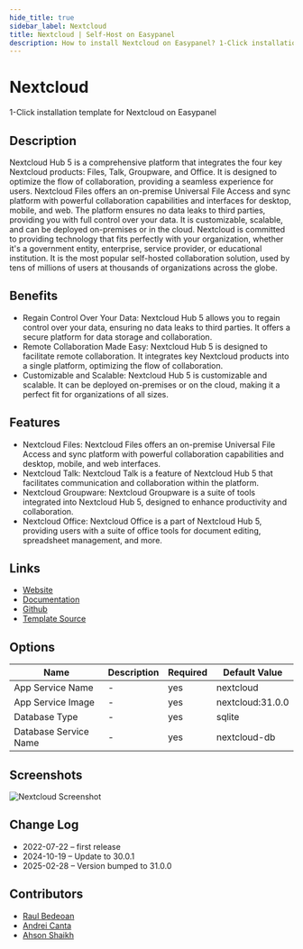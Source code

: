 ```yaml
---
hide_title: true
sidebar_label: Nextcloud
title: Nextcloud | Self-Host on Easypanel
description: How to install Nextcloud on Easypanel? 1-Click installation template for Nextcloud on Easypanel
---
```


<!-- generated -->

# Nextcloud

1-Click installation template for Nextcloud on Easypanel

## Description

Nextcloud Hub 5 is a comprehensive platform that integrates the four key Nextcloud products: Files, Talk, Groupware, and Office. It is designed to optimize the flow of collaboration, providing a seamless experience for users. Nextcloud Files offers an on-premise Universal File Access and sync platform with powerful collaboration capabilities and interfaces for desktop, mobile, and web. The platform ensures no data leaks to third parties, providing you with full control over your data. It is customizable, scalable, and can be deployed on-premises or in the cloud. Nextcloud is committed to providing technology that fits perfectly with your organization, whether it&#39;s a government entity, enterprise, service provider, or educational institution. It is the most popular self-hosted collaboration solution, used by tens of millions of users at thousands of organizations across the globe.

## Benefits

- Regain Control Over Your Data: Nextcloud Hub 5 allows you to regain control over your data, ensuring no data leaks to third parties. It offers a secure platform for data storage and collaboration.
- Remote Collaboration Made Easy: Nextcloud Hub 5 is designed to facilitate remote collaboration. It integrates key Nextcloud products into a single platform, optimizing the flow of collaboration.
- Customizable and Scalable: Nextcloud Hub 5 is customizable and scalable. It can be deployed on-premises or on the cloud, making it a perfect fit for organizations of all sizes.

## Features

- Nextcloud Files: Nextcloud Files offers an on-premise Universal File Access and sync platform with powerful collaboration capabilities and desktop, mobile, and web interfaces.
- Nextcloud Talk: Nextcloud Talk is a feature of Nextcloud Hub 5 that facilitates communication and collaboration within the platform.
- Nextcloud Groupware: Nextcloud Groupware is a suite of tools integrated into Nextcloud Hub 5, designed to enhance productivity and collaboration.
- Nextcloud Office: Nextcloud Office is a part of Nextcloud Hub 5, providing users with a suite of office tools for document editing, spreadsheet management, and more.

## Links

- [Website](https://nextcloud.com/)
- [Documentation](https://docs.nextcloud.com/)
- [Github](https://github.com/nextcloud)
- [Template Source](https://github.com/easypanel-io/templates/tree/main/templates/nextcloud)

## Options

Name | Description | Required | Default Value
-|-|-|-
App Service Name | - | yes | nextcloud
App Service Image | - | yes | nextcloud:31.0.0
Database Type | - | yes | sqlite
Database Service Name | - | yes | nextcloud-db

## Screenshots

![Nextcloud Screenshot](./assets/screenshot.png)

## Change Log

- 2022-07-22 – first release
- 2024-10-19 – Update to 30.0.1
- 2025-02-28 – Version bumped to 31.0.0

## Contributors

- [Raul Bedeoan](https://github.com/bedeoan)
- [Andrei Canta](https://github.com/deiucanta)
- [Ahson Shaikh](https://github.com/Ahson-Shaikh)
